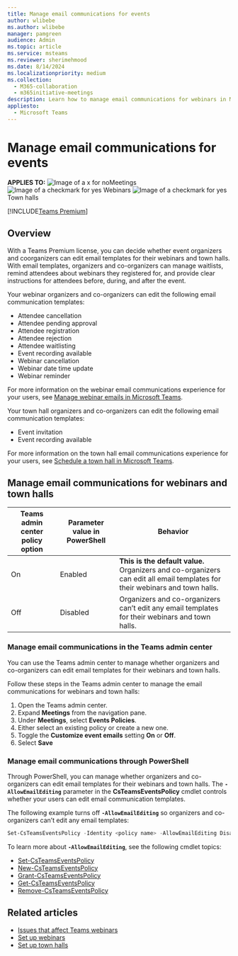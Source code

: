 ```yaml
---
title: Manage email communications for events
author: wlibebe
ms.author: wlibebe
manager: pamgreen
audience: Admin
ms.topic: article
ms.service: msteams
ms.reviewer: sherimehmood
ms.date: 8/14/2024
ms.localizationpriority: medium
ms.collection: 
  - M365-collaboration
  - m365initiative-meetings
description: Learn how to manage email communications for webinars in Microsoft Teams for admins.
appliesto: 
  - Microsoft Teams
---
```

# Manage email communications for events

**APPLIES TO:** ![Image of a x for no](/office/media/icons/cancel-teams.png)Meetings ![Image of a checkmark for yes](/office/media/icons/success-teams.png) Webinars ![Image of a checkmark for yes](/office/media/icons/success-teams.png) Town halls

[!INCLUDE[Teams Premium](includes/teams-premium-ecm.md)]

## Overview

With a Teams Premium license, you can decide whether event organizers and coorganizers can edit email templates for their webinars and town halls. With email templates, organizers and co-organizers can manage waitlists, remind attendees about webinars they registered for, and provide clear instructions for attendees before, during, and after the event.

Your webinar organizers and co-organizers can edit the following email communication templates:

- Attendee cancellation
- Attendee pending approval
- Attendee registration
- Attendee rejection
- Attendee waitlisting
- Event recording available
- Webinar cancellation
- Webinar date time update
- Webinar reminder

For more information on the webinar email communications experience for your users, see [Manage webinar emails in Microsoft Teams](https://support.microsoft.com/office/manage-webinar-emails-in-microsoft-teams-d0006848-f707-494f-b0a4-eeebcbc723be).

Your town hall organizers and co-organizers can edit the following email communication templates:

- Event invitation
- Event recording available

For more information on the town hall email communications experience for your users, see [Schedule a town hall in Microsoft Teams](https://support.microsoft.com/office/schedule-a-town-hall-in-microsoft-teams-d493b5cc-9f61-4dac-8027-d837dafb7a4c#bkmk_town_hall_invites).

## Manage email communications for webinars and town halls

|Teams admin center policy option|Parameter value in PowerShell| Behavior|
|---------|---------|---------------|
|On|Enabled| **This is the default value.** Organizers and co-organizers can edit all email templates for their webinars and town halls. |
|Off|Disabled| Organizers and co-organizers can’t edit any email templates for their webinars and town halls.|

### Manage email communications in the Teams admin center

You can use the Teams admin center to manage whether organizers and co-organizers can edit email templates for their webinars and town halls.

Follow these steps in the Teams admin center to manage the email communications for webinars and town halls:

1. Open the Teams admin center.
2. Expand **Meetings** from the navigation pane.
3. Under **Meetings**, select **Events Policies**.
4. Either select an existing policy or create a new one.
5. Toggle the **Customize event emails** setting **On** or **Off**.
6. Select **Save**

### Manage email communications through PowerShell

Through PowerShell, you can manage whether organizers and co-organizers can edit email templates for their webinars and town halls. The **`-AllowEmailEditing`** parameter in the **CsTeamsEventsPolicy** cmdlet controls whether your users can edit email communication templates.

The following example turns off **`-AllowEmailEditing`** so organizers and co-organizers can’t edit any email templates:

```PowerShell
Set-CsTeamsEventsPolicy -Identity <policy name> -AllowEmailEditing Disabled
```

To learn more about **`-AllowEmailEditing`**, see the following cmdlet topics:

- [Set-CsTeamsEventsPolicy](/powershell/module/teams/set-csteamseventspolicy)
- [New-CsTeamsEventsPolicy](/powershell/module/teams/new-csteamseventspolicy)
- [Grant-CsTeamsEventsPolicy](/powershell/module/teams/grant-csteamseventspolicy)
- [Get-CsTeamsEventsPolicy](/powershell/module/teams/get-csteamseventspolicy)
- [Remove-CsTeamsEventsPolicy](/powershell/module/teams/remove-csteamseventspolicy)

## Related articles

- [Issues that affect Teams webinars](/microsoftteams/troubleshoot/meetings/issues-with-webinars)
- [Set up webinars](set-up-webinars.md)
- [Set up town halls](set-up-town-halls.md)
